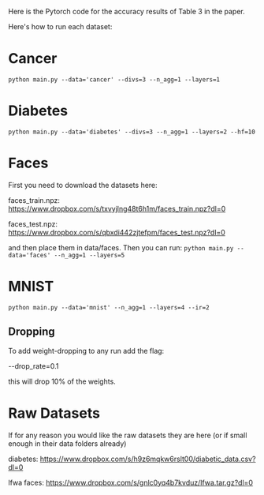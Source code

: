 Here is the Pytorch code for the accuracy results of Table 3 in the paper.


Here's how to run each dataset:

# Cancer
```python main.py --data='cancer' --divs=3 --n_agg=1 --layers=1```

# Diabetes
```python main.py --data='diabetes' --divs=3 --n_agg=1 --layers=2 --hf=10```

# Faces
First you need to download the datasets here:

faces_train.npz: https://www.dropbox.com/s/txvyjlng48t6h1m/faces_train.npz?dl=0

faces_test.npz: https://www.dropbox.com/s/qbxdi442zjtefpm/faces_test.npz?dl=0

and then place them in data/faces. Then you can run:
```python main.py --data='faces' --n_agg=1 --layers=5```

# MNIST
```python main.py --data='mnist' --n_agg=1 --layers=4 --ir=2```


## Dropping
To add weight-dropping to any run add the flag:

--drop_rate=0.1

this will drop 10% of the weights.


# Raw Datasets
If for any reason you would like the raw datasets they are here (or if small enough in their data folders already)

diabetes: https://www.dropbox.com/s/h9z6mqkw6rslt00/diabetic_data.csv?dl=0

lfwa faces: https://www.dropbox.com/s/gnlc0yq4b7kvduz/lfwa.tar.gz?dl=0

